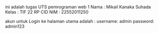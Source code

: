 ini adalah tugas UTS pemrograman web 1
Nama   :  Mikail Kanaka Suhada
Kelas  : TIF 22 RP CID
NIM    : 22552011250

akun untuk Login ke halaman utama adalah :
username: admin
password: admin123
